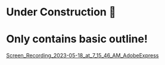 # Under Construction 	🚧
# Only contains basic outline!

[Screen_Recording_2023-05-18_at_7_15_46_AM_AdobeExpress](https://github.com/asigdel29/portfolio/assets/64096825/cf5979dc-9dfa-42a3-ba68-51454f83e06c)


